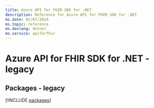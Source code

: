 ```yaml
---
title: Azure API for FHIR SDK for .NET
description: Reference for Azure API for FHIR SDK for .NET
ms.date: 02/07/2024
ms.topic: reference
ms.devlang: dotnet
ms.service: apiforfhir
---
```

# Azure API for FHIR SDK for .NET - legacy
## Packages - legacy
[!INCLUDE [packages](api-for-fhir-index.md)]
